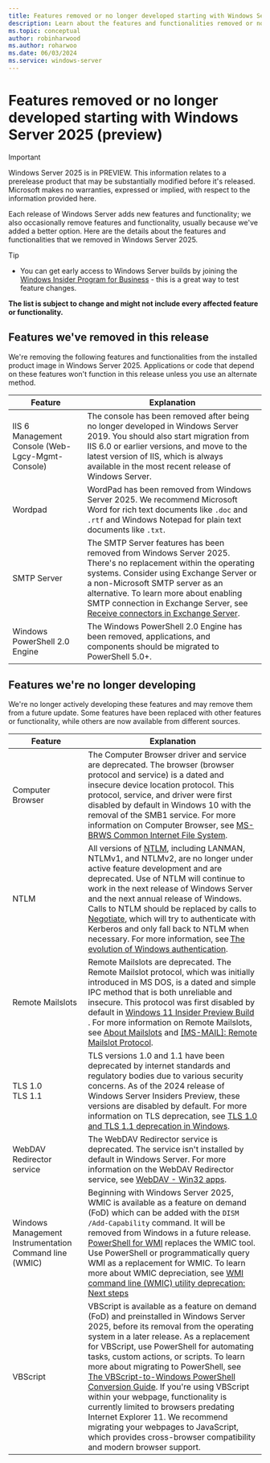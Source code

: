 ```yaml
---
title: Features removed or no longer developed starting with Windows Server 2025 (preview)
description: Learn about the features and functionalities removed or no longer developed starting with Windows Server 2025.
ms.topic: conceptual
author: robinharwood
ms.author: roharwoo
ms.date: 06/03/2024
ms.service: windows-server
---
```


# Features removed or no longer developed starting with Windows Server 2025 (preview)

> [!IMPORTANT]
> Windows Server 2025 is in PREVIEW. This information relates to a prerelease product that may be substantially modified before it's released. Microsoft makes no warranties, expressed or implied, with respect to the information provided here.

Each release of Windows Server adds new features and functionality; we also occasionally remove features and functionality, usually because we've added a better option. Here are the details about the features and functionalities that we removed in Windows Server 2025.

> [!TIP]
>
> - You can get early access to Windows Server builds by joining the [Windows Insider Program for Business](https://insider.windows.com/for-business) - this is a great way to test feature changes.

**The list is subject to change and might not include every affected feature or functionality.**

## Features we've removed in this release

We're removing the following features and functionalities from the installed product image in Windows Server 2025. Applications or code that depend on these features won't function in this release unless you use an alternate method.

| Feature | Explanation |
|--|--|
| IIS 6 Management Console (Web-Lgcy-Mgmt-Console) | The console has been removed after being no longer developed in Windows Server 2019. You should also start migration from IIS 6.0 or earlier versions, and move to the latest version of IIS, which is always available in the most recent release of Windows Server. |
| Wordpad | WordPad has been removed from Windows Server 2025. We recommend Microsoft Word for rich text documents like `.doc` and `.rtf` and Windows Notepad for plain text documents like `.txt`. |
| SMTP Server | The SMTP Server features has been removed from Windows Server 2025. There's no replacement within the operating systems. Consider using Exchange Server or a non-Microsoft SMTP server as an alternative. To learn more about enabling SMTP connection in Exchange Server, see [Receive connectors in Exchange Server](/exchange/mail-flow/connectors/receive-connectors). |
| Windows PowerShell 2.0 Engine | The Windows PowerShell 2.0 Engine has been removed, applications, and components should be migrated to PowerShell 5.0+. |

## Features we're no longer developing

We're no longer actively developing these features and may remove them from a future update. Some features have been replaced with other features or functionality, while others are now available from different sources.

| Feature                                                | Explanation                                                                                                                                                                                                                                                                                                                                                                                                                                                                                                                                                                                                                                                                   |
|--------------------------------------------------------|-------------------------------------------------------------------------------------------------------------------------------------------------------------------------------------------------------------------------------------------------------------------------------------------------------------------------------------------------------------------------------------------------------------------------------------------------------------------------------------------------------------------------------------------------------------------------------------------------------------------------------------------------------------------------------|
| Computer Browser                                       | The Computer Browser driver and service are deprecated. The browser (browser protocol and service) is a dated and insecure device location protocol. This protocol, service, and driver were first disabled by default in Windows 10 with the removal of the SMB1 service. For more information on Computer Browser, see [MS-BRWS Common Internet File System](/openspecs/windows_protocols/ms-brws/3cfbad92-09b3-4abc-808f-c6f6347d5677).                                                                                                                                                                                                                                    |
| NTLM                                                   | All versions of [NTLM](/windows/win32/secauthn/microsoft-ntlm), including LANMAN, NTLMv1, and NTLMv2, are no longer under active feature development and are deprecated. Use of NTLM will continue to work in the next release of Windows Server and the next annual release of Windows. Calls to NTLM should be replaced by calls to [Negotiate](/windows/win32/secauthn/microsoft-negotiate), which will try to authenticate with Kerberos and only fall back to NTLM when necessary. For more information, see [The evolution of Windows authentication](https://techcommunity.microsoft.com/t5/windows-it-pro-blog/the-evolution-of-windows-authentication/ba-p/3926848). |
| Remote Mailslots                                       | Remote Mailslots are deprecated. The Remote Mailslot protocol, which was initially introduced in MS DOS, is a dated and simple IPC method that is both unreliable and insecure. This protocol was first disabled by default in [Windows 11 Insider Preview Build ](https://blogs.windows.com/windows-insider/2023/03/08/announcing-windows-11-insider-preview-build-25314/). For more information on Remote Mailslots, see [About Mailslots](/windows/win32/ipc/about-mailslots) and [[MS-MAIL]: Remote Mailslot Protocol](/openspecs/windows_protocols/ms-mail/8ea19aa4-6e5a-4aed-b628-0b5cd75a1ab9).                                                                        |
| TLS 1.0 <br> TLS 1.1                                   | TLS versions 1.0 and 1.1 have been deprecated by internet standards and regulatory bodies due to various security concerns. As of the 2024 release of Windows Server Insiders Preview, these versions are disabled by default. For more information on TLS deprecation, see [TLS 1.0 and TLS 1.1 deprecation in Windows](/windows/win32/secauthn/tls-10-11-deprecation-in-windows).                                                                                                                                                                                                                                                                                           |
| WebDAV Redirector service                              | The WebDAV Redirector service is deprecated. The service isn't installed by default in Windows Server. For more information on the WebDAV Redirector service, see [WebDAV - Win32 apps](/windows/win32/webdav/webdav-portal).                                                                                                                                                                                                                                                                                                                                                                                                                                                 |
| Windows Management Instrumentation Command line (WMIC) | Beginning with Windows Server 2025, WMIC is available as a feature on demand (FoD) which can be added with the `DISM /Add-Capability` command. It will be removed from Windows in a future release. [PowerShell for WMI](/powershell/scripting/learn/ps101/07-working-with-wmi) replaces the WMIC tool. Use PowerShell or programmatically query WMI as a replacement for WMIC. To learn more about WMIC depreciation, see [WMI command line (WMIC) utility deprecation: Next steps](https://techcommunity.microsoft.com/t5/windows-it-pro-blog/wmi-command-line-wmic-utility-deprecation-next-steps/ba-p/4039242)                                                            |
| VBScript                                               | VBScript is available as a feature on demand (FoD) and preinstalled in Windows Server 2025, before its removal from the operating system in a later release. As a replacement for VBScript, use PowerShell for automating tasks, custom actions, or scripts. To learn more about migrating to PowerShell, see [The VBScript-to-Windows PowerShell Conversion Guide](/previous-versions/windows/it-pro/windows-powershell-1.0/ee221101(v=msdn.10)). If you're using VBScript within your webpage, functionality is currently limited to browsers predating Internet Explorer 11. We recommend migrating your webpages to JavaScript, which provides cross-browser compatibility and modern browser support.                                                                                                                                                                                                                                                                                                                                                                                                                                                                                                                     |
